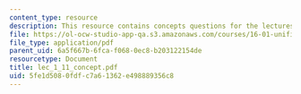 ```yaml
---
content_type: resource
description: This resource contains concepts questions for the lectures F1 to F11.
file: https://ol-ocw-studio-app-qa.s3.amazonaws.com/courses/16-01-unified-engineering-i-ii-iii-iv-fall-2005-spring-2006/5fe1d5080fdfc7a61362e498889356c8_lec_1_11_concept.pdf
file_type: application/pdf
parent_uid: 6a5f667b-6fca-f068-0ec8-b203122154de
resourcetype: Document
title: lec_1_11_concept.pdf
uid: 5fe1d508-0fdf-c7a6-1362-e498889356c8
---
```

